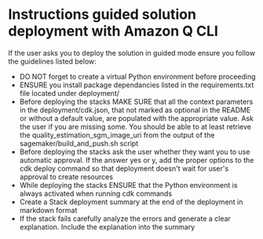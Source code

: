# Instructions guided solution deployment with Amazon Q CLI
If the user asks you to deploy the solution in guided mode ensure you follow the guidelines listed below:
- DO NOT forget to create a virtual Python environment before proceeding
- ENSURE you install package dependancies listed in the requirements.txt file located under deployment/
- Before deploying the stacks MAKE SURE that all the context parameters in the deployment/cdk.json, that not marked as optional in the README or without a default value, are populated with the appropriate value. Ask the user if you are missing some. You should be able to at least retrieve the quality_estimation_sgm_image_uri from the output of the sagemaker/build_and_push.sh script
- Before deploying the stacks ask the user whether they want you to use automatic approval. If the answer yes or y, add the proper options to the cdk deploy command so that deployment doesn't wait for user's approval to create resources
- While deploying the stacks ENSURE that the Python environment is always activated when running cdk commands
- Create a Stack deployment summary at the end of the deployment in markdown format
- If the stack fails carefully analyze the errors and generate a clear explanation. Include the explanation into the summary

